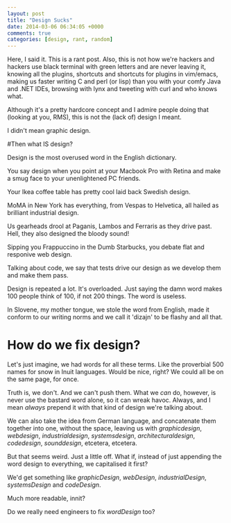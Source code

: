 ```yaml
---
layout: post
title: "Design Sucks"
date: 2014-03-06 06:34:05 +0000
comments: true
categories: [design, rant, random]
---
```


Here, I said it. This is a rant post. 
Also, this is not how we're hackers and hackers use black terminal with green letters and are never leaving it, knowing all the plugins, shortcuts and shortcuts for plugins in vim/emacs, making us faster writing C and perl (or lisp) than you with your comfy Java and .NET IDEs, browsing with lynx and tweeting with curl and who knows what.

Although it's a pretty hardcore concept and I admire people doing that (looking at you, RMS), this is not the (lack of) design I meant.

I didn't mean graphic design.

#Then what IS design?

Design is the most overused word in the English dictionary.

You say design when you point at your Macbook Pro with Retina and make a smug face to your unenlightened PC friends.

Your Ikea coffee table has pretty cool laid back Swedish design.

MoMA in New York has everything, from Vespas to Helvetica, all hailed as brilliant industrial design.

Us gearheads drool at Paganis, Lambos and Ferraris as they drive past. Hell, they also designed the bloody sound!

Sipping you Frappuccino in the Dumb Starbucks, you debate flat and responive web design. 

Talking about code, we say that tests drive our design as we develop them and make them pass.

Design is repeated a lot. It's overloaded. Just saying the damn word makes 100 people think of 100, if not 200 things. 
The word is useless.

In Slovene, my mother tongue, we stole the word from English, made it conform to our writing norms and we call it 'dizajn' to be flashy and all that.

# How do we fix design?

Let's just imagine, we had words for all these terms. Like the proverbial 500 names for snow in Inuit languages. Would be nice, right? We could all be on the same page, for once. 

Truth is, we don't. And we can't push them. What we *can* do, however, is never use the bastard word alone, so it can wreak havoc. Always, and I mean *always* prepend it with that kind of design we're talking about. 

We can also take the idea from German language, and concatenate them together into one, without the space, leaving us with *graphicdesign*, *webdesign*, *industrialdesign*, *systemsdesign*, *architecturaldesign*, *codedesign*, *sounddesign*, etcetera, etcetera.

But that seems weird. Just a little off. What if, instead of just appending the word design to everything, we capitalised it first?

We'd get something like *graphicDesign*, *webDesign*, *industrialDesign*, *systemsDesign* and *codeDesign*. 

Much more readable, innit?

Do we really need engineers to fix *wordDesign* too? 






